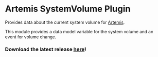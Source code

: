 # Artemis SystemVolume Plugin
Provides data about the current system volume for [Artemis](https://github.com/Artemis-RGB/Artemis).

This module provides a data model variable for the system volume and an event for volume change.

### Download the latest release [here](https://github.com/AlpacaFur/Artemis.SystemVolume/releases)!
